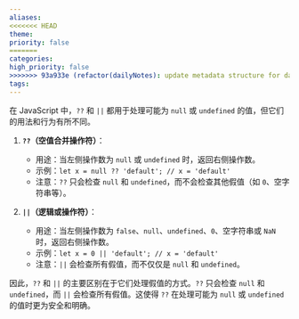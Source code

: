 ```yaml
---
aliases: 
<<<<<<< HEAD
theme: 
priority: false
=======
categories: 
high_priority: false
>>>>>>> 93a933e (refactor(dailyNotes): update metadata structure for daily notes)
tags:
---
```

在 JavaScript 中，`??` 和 `||` 都用于处理可能为 `null` 或 `undefined` 的值，但它们的用法和行为有所不同。

1. **`??`（空值合并操作符）**：
   - 用途：当左侧操作数为 `null` 或 `undefined` 时，返回右侧操作数。
   - 示例：`let x = null ?? 'default'; // x = 'default'`
   - 注意：`??` 只会检查 `null` 和 `undefined`，而不会检查其他假值（如 `0`、空字符串等）。

2. **`||`（逻辑或操作符）**：
   - 用途：当左侧操作数为 `false`、`null`、`undefined`、`0`、空字符串或 `NaN` 时，返回右侧操作数。
   - 示例：`let x = 0 || 'default'; // x = 'default'`
   - 注意：`||` 会检查所有假值，而不仅仅是 `null` 和 `undefined`。

因此，`??` 和 `||` 的主要区别在于它们处理假值的方式。`??` 只会检查 `null` 和 `undefined`，而 `||` 会检查所有假值。这使得 `??` 在处理可能为 `null` 或 `undefined` 的值时更为安全和明确。